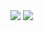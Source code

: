<img src="https://capsule-render.vercel.app/api?type=waving&color=auto&height=150&section=header" />

<img src="https://capsule-render.vercel.app/api?type=waving&color=auto&height=150&section=footer" />
